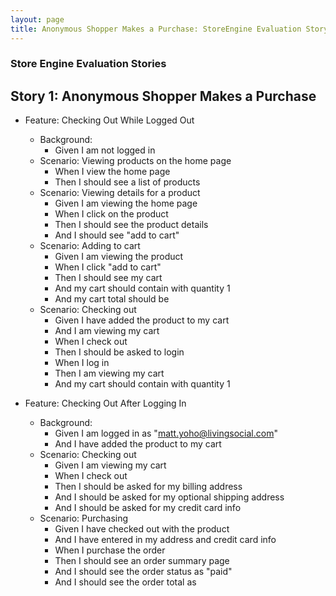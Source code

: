 ```yaml
---
layout: page
title: Anonymous Shopper Makes a Purchase: StoreEngine Evaluation Story 1
---
```


### Store Engine Evaluation Stories

## Story 1: Anonymous Shopper Makes a Purchase

* Feature: Checking Out While Logged Out
    * Background:
        * Given I am not logged in
    * Scenario: Viewing products on the home page
        * When I view the home page
        * Then I should see a list of products
    * Scenario: Viewing details for a product
        * Given I am viewing the home page
        * When I click on the product <product name>
        * Then I should see the product details
        * And I should see "add to cart"
    * Scenario: Adding to cart
        * Given I am viewing the product <product name>
        * When I click "add to cart"
        * Then I should see my cart
        * And my cart should contain <product name> with quantity 1
        * And my cart total should be <dollar amount>
    * Scenario: Checking out
        * Given I have added the product <product name> to my cart
        * And I am viewing my cart
        * When I check out
        * Then I should be asked to login
        * When I log in
        * Then I am viewing my cart
        * And my cart should contain <product name> with quantity 1

* Feature: Checking Out After Logging In
    * Background:
        * Given I am logged in as "matt.yoho@livingsocial.com"
        * And I have added the product <product name> to my cart
    * Scenario: Checking out
        * Given I am viewing my cart
        * When I check out
        * Then I should be asked for my billing address
        * And I should be asked for my optional shipping address
        * And I should be asked for my credit card info
    * Scenario: Purchasing
        * Given I have checked out with the product <product name>
        * And I have entered in my address and credit card info
        * When I purchase the order
        * Then I should see an order summary page
        * And I should see the order status as "paid"
        * And I should see the order total as <dollar amount>
